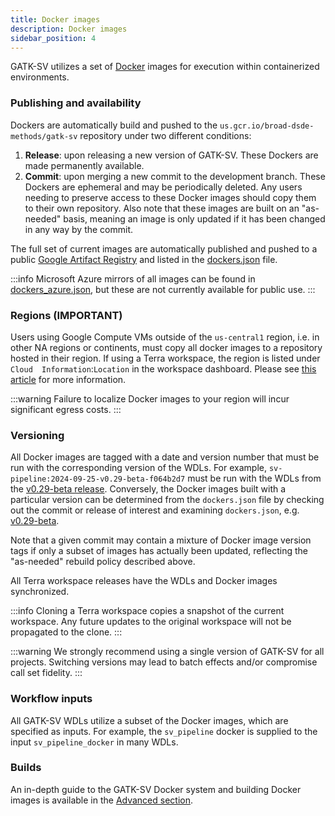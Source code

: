 ```yaml
---
title: Docker images
description: Docker images
sidebar_position: 4
---
```


GATK-SV utilizes a set of [Docker](https://www.docker.com/) images for execution within containerized environments.

### Publishing and availability

Dockers are automatically build and pushed to the `us.gcr.io/broad-dsde-methods/gatk-sv` repository under two different conditions:
1. **Release**: upon releasing a new version of GATK-SV. These Dockers are made permanently available.
2. **Commit**: upon merging a new commit to the development branch. These Dockers are ephemeral and may be periodically 
deleted. Any users needing to preserve access to these Docker images should copy them to their own repository. Also
note that these images are built on an "as-needed" basis, meaning an image is only updated if it has been changed
in any way by the commit.

The full set of current images are automatically published and pushed to a public
[Google Artifact Registry](https://cloud.google.com/artifact-registry/docs) and listed in the 
[dockers.json](https://github.com/broadinstitute/gatk-sv/blob/main/inputs/values/dockers.json)
file.

:::info
Microsoft Azure mirrors of all images can be found in
[dockers_azure.json](https://github.com/broadinstitute/gatk-sv/blob/main/inputs/values/dockers_azure.json),
but these are not currently available for public use.
:::

### Regions (IMPORTANT)

Users using Google Compute VMs outside of the `us-central1` region, i.e. in other NA regions or continents, must copy all
docker images to a repository hosted in their region. If using a Terra workspace, the region is listed under `Cloud 
Information`:`Location` in the workspace dashboard. Please see 
[this article](https://support.terra.bio/hc/en-us/articles/4408985788187-How-to-configure-Google-Artifact-Registry-to-prevent-data-transfer-egress-charges)
for more information.

:::warning
Failure to localize Docker images to your region will incur significant egress costs. 
:::

### Versioning

All Docker images are tagged with a date and version number that must be run with the corresponding version of the 
WDLs. For example, `sv-pipeline:2024-09-25-v0.29-beta-f064b2d7` must be run with the WDLs from the 
[v0.29-beta release](https://github.com/broadinstitute/gatk-sv/releases/tag/v0.29-beta). Conversely, the Docker images 
built with a particular version can be determined from the `dockers.json` file by checking out
the commit or release of interest and examining `dockers.json`, e.g.
[v0.29-beta](https://github.com/broadinstitute/gatk-sv/blob/v0.29-beta/inputs/values/dockers.json).

Note that a given commit may contain a mixture of Docker image version tags if only a subset of images has actually 
been updated, reflecting the "as-needed" rebuild policy described above.

All Terra workspace releases have the WDLs and Docker images synchronized.

:::info
Cloning a Terra workspace copies a snapshot of the current workspace. Any future updates to the original workspace 
will not be propagated to the clone.
:::

:::warning
We strongly recommend using a single version of GATK-SV for all projects. Switching versions may lead to batch effects 
and/or compromise call set fidelity.
:::


### Workflow inputs

All GATK-SV WDLs utilize a subset of the Docker images, which are specified as inputs. For example, 
the `sv_pipeline` docker is supplied to the input `sv_pipeline_docker` in many WDLs.


### Builds

An in-depth guide to the GATK-SV Docker system and building Docker images is available in the 
[Advanced section](/docs/category/docker-builds).
